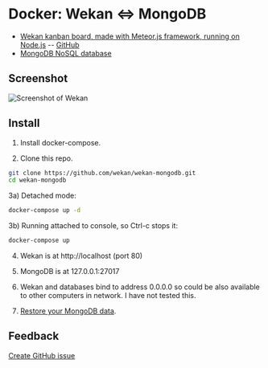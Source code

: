 # Docker: Wekan <=> MongoDB

* [Wekan kanban board, made with Meteor.js framework, running on
  Node.js](https://wekan.io) -- [GitHub](https://github.com/wekan/wekan)
* [MongoDB NoSQL database](https://www.mongodb.com)

## Screenshot

![Screenshot of Wekan][screenshot]

## Install

1) Install docker-compose.

2) Clone this repo.

```bash
git clone https://github.com/wekan/wekan-mongodb.git
cd wekan-mongodb
```

3a) Detached mode:

```bash
docker-compose up -d
```

3b) Running attached to console, so Ctrl-c stops it:

```bash
docker-compose up
```

4) Wekan is at http://localhost (port 80)

5) MongoDB is at 127.0.0.1:27017

6) Wekan and databases bind to address 0.0.0.0 so could be also available to other
   computers in network. I have not tested this.

7) [Restore your MongoDB data](https://github.com/wekan/wekan/wiki/Export-Docker-Mongo-Data).

## Feedback

[Create GitHub issue](https://github.com/wekan/wekan/issues)

[screenshot]: http://i.imgur.com/OCtpqb6.png

